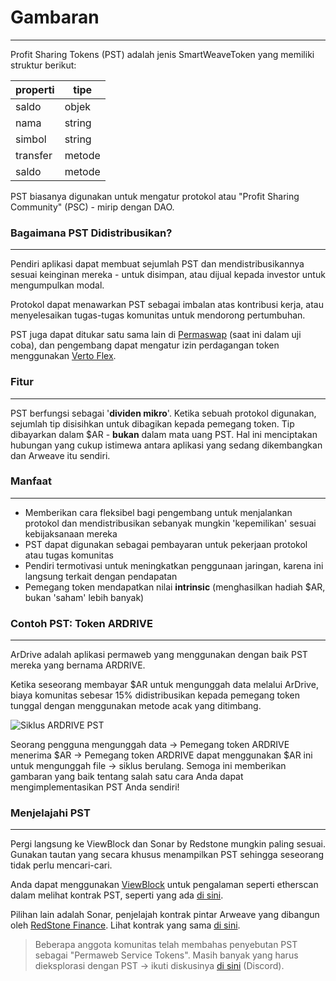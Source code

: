 # Gambaran

---

Profit Sharing Tokens (PST) adalah jenis SmartWeaveToken yang memiliki struktur berikut:

| properti     | tipe        |
| ------------ | ----------- |
| saldo        | objek       |
| nama         | string      |
| simbol       | string      |
| transfer     | metode      |
| saldo        | metode      |

PST biasanya digunakan untuk mengatur protokol atau "Profit Sharing Community" (PSC) - mirip dengan DAO.

### Bagaimana PST Didistribusikan?

---

Pendiri aplikasi dapat membuat sejumlah PST dan mendistribusikannya sesuai keinginan mereka - untuk disimpan, atau dijual kepada investor untuk mengumpulkan modal.

Protokol dapat menawarkan PST sebagai imbalan atas kontribusi kerja, atau menyelesaikan tugas-tugas komunitas untuk mendorong pertumbuhan.

PST juga dapat ditukar satu sama lain di [Permaswap](https://permaswap.network/#/) (saat ini dalam uji coba), dan pengembang dapat mengatur izin perdagangan token menggunakan [Verto Flex](https://github.com/useverto/flex).

### Fitur

---

PST berfungsi sebagai '**dividen mikro**'. Ketika sebuah protokol digunakan, sejumlah tip disisihkan untuk dibagikan kepada pemegang token. Tip dibayarkan dalam $AR - **bukan** dalam mata uang PST. Hal ini menciptakan hubungan yang cukup istimewa antara aplikasi yang sedang dikembangkan dan Arweave itu sendiri.

### Manfaat

---

- Memberikan cara fleksibel bagi pengembang untuk menjalankan protokol dan mendistribusikan sebanyak mungkin 'kepemilikan' sesuai kebijaksanaan mereka
- PST dapat digunakan sebagai pembayaran untuk pekerjaan protokol atau tugas komunitas
- Pendiri termotivasi untuk meningkatkan penggunaan jaringan, karena ini langsung terkait dengan pendapatan
- Pemegang token mendapatkan nilai **intrinsic** (menghasilkan hadiah $AR, bukan 'saham' lebih banyak)

### Contoh PST: Token ARDRIVE

---

ArDrive adalah aplikasi permaweb yang menggunakan dengan baik PST mereka yang bernama ARDRIVE.

Ketika seseorang membayar $AR untuk mengunggah data melalui ArDrive, biaya komunitas sebesar 15% didistribusikan kepada pemegang token tunggal dengan menggunakan metode acak yang ditimbang.

![Siklus ARDRIVE PST](~@source/images/ardrive-pst.png)

Seorang pengguna mengunggah data -> Pemegang token ARDRIVE menerima $AR -> Pemegang token ARDRIVE dapat menggunakan $AR ini untuk mengunggah file -> siklus berulang. Semoga ini memberikan gambaran yang baik tentang salah satu cara Anda dapat mengimplementasikan PST Anda sendiri!

### Menjelajahi PST

---

Pergi langsung ke ViewBlock dan Sonar by Redstone mungkin paling sesuai. Gunakan tautan yang secara khusus menampilkan PST sehingga seseorang tidak perlu mencari-cari.

Anda dapat menggunakan [ViewBlock](https://viewblock.io/arweave) untuk pengalaman seperti etherscan dalam melihat kontrak PST, seperti yang ada [di sini](https://viewblock.io/arweave/contract/-8A6RexFkpfWwuyVO98wzSFZh0d6VJuI-buTJvlwOJQ).

Pilihan lain adalah Sonar, penjelajah kontrak pintar Arweave yang dibangun oleh [RedStone Finance](https://sonar.redstone.tools/#/app/contracts). Lihat kontrak yang sama [di sini](https://sonar.warp.cc/?#/app/contract/-8A6RexFkpfWwuyVO98wzSFZh0d6VJuI-buTJvlwOJQ).

> Beberapa anggota komunitas telah membahas penyebutan PST sebagai "Permaweb Service Tokens". Masih banyak yang harus dieksplorasi dengan PST → ikuti diskusinya [di sini](https://discord.com/channels/999377270701564065/999377270701564068/1055569446481178734) (Discord).